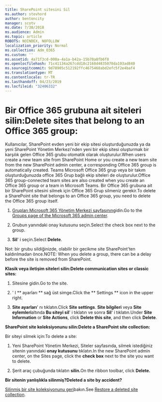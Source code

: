 ```yaml
---
title: SharePoint sitesini Sil
ms.author: stevhord
author: bentoncity
manager: scotv
ms.date: 7/30/2018
ms.audience: Admin
ms.topic: article
ROBOTS: NOINDEX, NOFOLLOW
localization_priority: Normal
ms.collection: Adm_O365
ms.custom: ''
ms.assetid: 4a71f3cd-000a-4a1a-b42a-15b70a8fb6f8
ms.openlocfilehash: 71c41134a267cdd18c2168d4835078da103ad840
ms.sourcegitcommit: 9d78905c512192ffc4675468abd2efc5f2e4baf4
ms.translationtype: MT
ms.contentlocale: tr-TR
ms.lasthandoff: 04/23/2019
ms.locfileid: "32406332"
---
```

# <a name="delete-sites-that-belong-to-an-office-365-group"></a><span data-ttu-id="72206-102">Bir Office 365 grubuna ait siteleri silin:</span><span class="sxs-lookup"><span data-stu-id="72206-102">Delete sites that belong to an Office 365 group:</span></span>

<span data-ttu-id="72206-103">Kullanıcılar, SharePoint evden yeni bir ekip sitesi oluşturduğunuzda ya da yeni SharePoint Yönetim Merkezi'nden yeni bir ekip sitesi oluşturmak bir karşılık gelen Office 365 grubu otomatik olarak oluşturulur.</span><span class="sxs-lookup"><span data-stu-id="72206-103">When users create a new team site from SharePoint Home or you create a new team site from the new SharePoint admin center, a corresponding Office 365 group is automatically created.</span></span> <span data-ttu-id="72206-104">Teams Microsoft Office 365 grup veya bir takım oluşturduğunuzda office 365 Grup bağlı ekip siteleri de oluşturulur.</span><span class="sxs-lookup"><span data-stu-id="72206-104">Office 365 group-connected team sites are also created when you create an Office 365 group or a team in Microsoft Teams.</span></span> <span data-ttu-id="72206-105">Bir Office 365 grubuna ait bir SharePoint sitesini silmek için Office 365 Grup silmeniz gerekir.</span><span class="sxs-lookup"><span data-stu-id="72206-105">To delete a SharePoint site that belongs to an Office 365 group, you need to delete the Office 365 group itself.</span></span> 
  
1. <span data-ttu-id="72206-106">[Grupları Microsoft 365 Yönetim Merkezi sayfasının](https://portal.office.com/adminportal/home#/groups)gidin.</span><span class="sxs-lookup"><span data-stu-id="72206-106">Go to the [Groups page of the Microsoft 365 admin center](https://portal.office.com/adminportal/home#/groups).</span></span>
    
2. <span data-ttu-id="72206-107">Grubun yanındaki onay kutusunu seçin.</span><span class="sxs-lookup"><span data-stu-id="72206-107">Select the check box next to the group.</span></span>
    
3. <span data-ttu-id="72206-108">**Sil**' i seçin.</span><span class="sxs-lookup"><span data-stu-id="72206-108">Select **Delete**.</span></span>
    
<span data-ttu-id="72206-109">Not: bir grubu sildiğinizde, olabilir bir gecikme site SharePoint'ten kaldırılmadan önce.</span><span class="sxs-lookup"><span data-stu-id="72206-109">NOTE: When you delete a group, there can be a delay before the site is removed from SharePoint.</span></span>
  
<span data-ttu-id="72206-110">**Klasik veya iletişim siteleri silin:**</span><span class="sxs-lookup"><span data-stu-id="72206-110">**Delete communication sites or classic sites:**</span></span>

1. <span data-ttu-id="72206-111">Sitesine gidin.</span><span class="sxs-lookup"><span data-stu-id="72206-111">Go to the site.</span></span>
  
2. <span data-ttu-id="72206-112">' I \*\* ayarları \*\* sağ üst simge.</span><span class="sxs-lookup"><span data-stu-id="72206-112">Click the \*\* Settings \*\* icon in the upper right.</span></span> 
  
3. <span data-ttu-id="72206-113">**Site ayarları**' nı tıklatın.</span><span class="sxs-lookup"><span data-stu-id="72206-113">Click **Site settings**.</span></span> <span data-ttu-id="72206-114">**Site bilgileri** veya **Site eylemleri**altında **Bu siteyi sil**' i tıklatın ve sonra **Sil**' i tıklatın.</span><span class="sxs-lookup"><span data-stu-id="72206-114">Under **Site Information** or **Site Actions**, click **Delete this site**, and then click **Delete**.</span></span>
  
<span data-ttu-id="72206-115">**SharePoint site koleksiyonunu silin:**</span><span class="sxs-lookup"><span data-stu-id="72206-115">**Delete a SharePoint site collection:**</span></span>

<span data-ttu-id="72206-116">Bir siteyi silmek için:</span><span class="sxs-lookup"><span data-stu-id="72206-116">To delete a site:</span></span>
  
1. <span data-ttu-id="72206-117">Yeni SharePoint Yönetim Merkezi, Siteler sayfasında, silmek istediğiniz sitenin yanındaki **onay kutusunu** tıklatın.</span><span class="sxs-lookup"><span data-stu-id="72206-117">In the new SharePoint admin center, on the Sites page, click the **check box** next to the site you want to delete.</span></span> 
    
2. <span data-ttu-id="72206-118">Şerit araç çubuğunda tıklatın **silin.**</span><span class="sxs-lookup"><span data-stu-id="72206-118">On the ribbon toolbar, click **Delete.**</span></span>
    
<span data-ttu-id="72206-119">**Bir sitenin yanlışlıkla silinmiş?**</span><span class="sxs-lookup"><span data-stu-id="72206-119">**Deleted a site by accident?**</span></span>

<span data-ttu-id="72206-120">[Silinmiş bir site koleksiyonunu geri](https://go.microsoft.com/fwlink/?linkid=867660)bakın.</span><span class="sxs-lookup"><span data-stu-id="72206-120">See [Restore a deleted site collection](https://go.microsoft.com/fwlink/?linkid=867660).</span></span>
  

